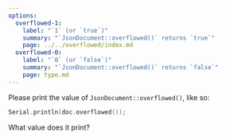 ```yaml
---
options:
  overflowed-1:
    label: "`1` (or `true`)"
    summary: "`JsonDocument::overflowed()` returns `true`"
    page: ../../overflowed/index.md
  overflowed-0:
    label: "`0` (or `false`)"
    summary: "`JsonDocument::overflowed()` returns `false`"
    page: type.md
---
```


Please print the value of `JsonDocument::overflowed()`, like so:

```c++
Serial.println(doc.overflowed());
```

What value does it print?
